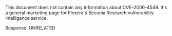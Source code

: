 This document does not contain any information about CVE-2006-4549. It's a general marketing page for Flexera's Secunia Research vulnerability intelligence service.

Response: UNRELATED